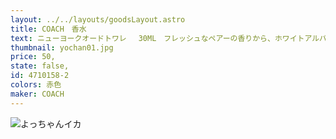 ```yaml
---
layout: ../../layouts/goodsLayout.astro
title: COACH　香水
text: ニューヨークオードトワレ　 30ML　フレッシュなペアーの香りから、ホワイトアルバローズのタイムレスでエレガントな香りが広がり、センシュアルなシダーウッドのラストノートへと続く、コントラストにあふれた香りです。
thumbnail: yochan01.jpg
price: 50,
state: false,
id: 4710158-2
colors: 赤色
maker: COACH
---
```


![よっちゃんイカ](/images/yochan01.jpg)
